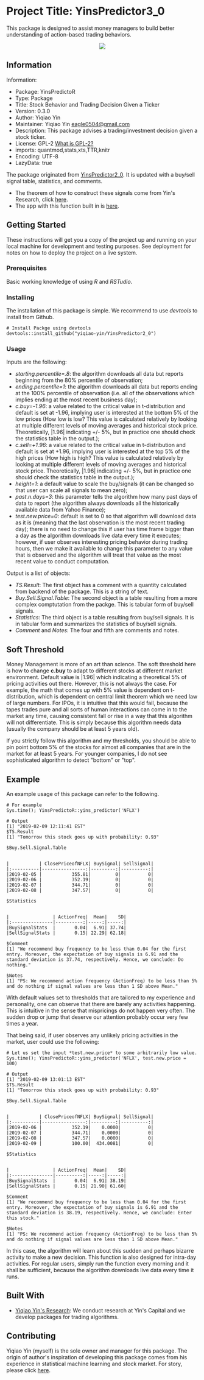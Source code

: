 # Project Title: YinsPredictor3_0

This package is designed to assist money managers to build better understanding of action-based trading behaviors.

<p align="center">
  <img src="https://github.com/yiqiao-yin/YinsPredictor3_0/blob/master/2017-12-01-to-2018-12-01.gif">
</p>

## Information

Information:
- Package: YinsPredictoR
- Type: Package
- Title: Stock Behavior and Trading Decision Given a Ticker
- Version: 0.3.0
- Author: Yiqiao Yin
- Maintainer: Yiqiao Yin <eagle0504@gmail.com>
- Description: This package advises a trading/investment decision given a stock ticker.
- License: GPL-2 [What is GPL-2?](http://r-pkgs.had.co.nz/description.html#license)
- imports: quantmod,stats,xts,TTR,knitr
- Encoding: UTF-8
- LazyData: true

The package originated from [YinsPredictor2_0](https://github.com/yiqiao-yin/YinsPredictor2_0). It is updated with a buy/sell signal table, statistics, and comments.
- The theorem of how to construct these signals come from Yin's Research, click [here](https://yinscapital.com/research/).
- The app with this function built in is [here](https://y-yin.shinyapps.io/CENTRAL-INTELLIGENCE-PLATFORM/).

## Getting Started

These instructions will get you a copy of the project up and running on your local machine for development and testing purposes. See deployment for notes on how to deploy the project on a live system.

### Prerequisites

Basic working knowledge of using *R* and *RSTudio*.

### Installing

The installation of this package is simple. We recommend to use *devtools* to install from Github.

```
# Install Packge using devtools
devtools::install_github("yiqiao-yin/YinsPredictor2_0")
```

### Usage

Inputs are the following:
- *starting.percentile=.8*: the algorithm downloads all data but reports beginning from the 80% percentile of observation;
- *ending.percentile=1*: the algorithm downloads all data but reports ending at the 100% percentile of observation (i.e. all of the observations which implies ending at the most recent business day);
- *c.buy=-1.96*: a value related to the critical value in t-distribution and default is set at -1.96, implying user is interested at the bottom 5% of the low prices (How low is low? This value is calculated relatively by looking at multiple different levels of moving averages and historical stock price. Theoretically, |1.96| indicating +/- 5%, but in practice one should check the statistics table in the output.);
- *c.sell=+1.96*: a value related to the critical value in t-distribution and default is set at +1.96, implying user is interested at the top 5% of the high prices (How high is high? This value is calculated relatively by looking at multiple different levels of moving averages and historical stock price. Theoretically, |1.96| indicating +/- 5%, but in practice one should check the statistics table in the output.);
- *height=1*: a default value to scale the buy/signals (it can be changed so that user can scale all signals to mean zero);
- *past.n.days=3*: this parameter tells the algorithm how many past days of data to report (the algorithm always downloads all the historically available data from Yahoo Finance);
- *test.new.price=0*: default is set to 0 so that algorithm will download data as it is (meaning that the last observation is the most recent trading day); there is no need to change this if user has time frame bigger than a day as the algorithm downloads live data every time it executes; however, if user observes interesting pricing behavior during trading hours, then we make it available to change this parameter to any value that is observed and the algorithm will treat that value as the most recent value to conduct computation.

Output is a list of objects: 
- *TS.Result*: The first object has a comment with a quantity calculated from backend of the package. This is a string of text.
- *Buy.Sell.Signal.Table*: The second object is a table resulting from a more complex comptutation from the packge. This is tabular form of buy/sell signals.
- *Statistics*: The third object is a table resulting from buy/sell signals. It is in tabular form and summarizes the statistics of buy/sell signals.
- *Comment* and *Notes*: The four and fifth are comments and notes.

## Soft Threshold

Money Management is more of an art than science. The soft threshold here is how to change **c.buy** to adapt to different stocks at different market environment. Default value is |1.96| which indicating a theoretical 5% of pricing activities out there. However, this is not always the case. For example, the math that comes up with 5% value is dependent on t-distribution, which is dependent on central limit theorem which we need law of large numbers. For IPOs, it is intuitive that this would fail, because the tapes trades pure and all sorts of human interactions can come in to the market any time, causing consistent fall or rise in a way that this algorithm will not differentiate. This is simply because this algorithm needs data (usually the company should be at least 5 years old).

If you strictly follow this algorithm and my thresholds, you should be able to pin point bottom 5% of the stocks for almost all companies that are in the market for at least 5 years. For younger companies, I do not see sophisticated algorithm to detect "bottom" or "top". 

## Example

An example usage of this package can refer to the following.

```
# For example
Sys.time(); YinsPredictoR::yins_predictor('NFLX')

# Output
[1] "2019-02-09 12:11:41 EST"
$TS.Result
[1] "Tomorrow this stock goes up with probability: 0.93"

$Buy.Sell.Signal.Table


|           | ClosePriceofNFLX| BuySignal| SellSignal|
|:----------|----------------:|---------:|----------:|
|2019-02-05 |           355.81|         0|          0|
|2019-02-06 |           352.19|         0|          0|
|2019-02-07 |           344.71|         0|          0|
|2019-02-08 |           347.57|         0|          0|

$Statistics


|                | ActionFreq|  Mean|    SD|
|:---------------|----------:|-----:|-----:|
|BuySignalStats  |       0.04|  6.91| 37.74|
|SellSignalStats |       0.15| 22.29| 62.18|

$Comment
[1] "We recommend buy frequency to be less than 0.04 for the first entry. Moreover, the expectation of buy signals is 6.91 and the standard deviation is 37.74, respectively. Hence, we conclude: Do nothing."

$Notes
[1] "PS: We recommend action frequency (ActionFreq) to be less than 5% and do nothing if signal values are less than 1 SD above Mean."
```

With default values set to thresholds that are tailored to my experience and personality, one can observe that there are barely any activities happening. This is intuitive in the sense that mispricings do not happen very often. The sudden drop or jump that deserve our attention probably occur very few times a year.

That being said, if user observes any unlikely pricing activities in the market, user could use the following:
```
# Let us set the input *test.new.price* to some arbitrarily low value.
Sys.time(); YinsPredictoR::yins_predictor('NFLX', test.new.price = 100)

# Output
[1] "2019-02-09 13:01:13 EST"
$TS.Result
[1] "Tomorrow this stock goes up with probability: 0.93"

$Buy.Sell.Signal.Table


|           | ClosePriceofNFLX| BuySignal| SellSignal|
|:----------|----------------:|---------:|----------:|
|2019-02-06 |           352.19|    0.0000|          0|
|2019-02-07 |           344.71|    0.0000|          0|
|2019-02-08 |           347.57|    0.0000|          0|
|2019-02-09 |           100.00|  434.0081|          0|

$Statistics


|                | ActionFreq|  Mean|    SD|
|:---------------|----------:|-----:|-----:|
|BuySignalStats  |       0.04|  6.91| 38.19|
|SellSignalStats |       0.15| 21.90| 61.60|

$Comment
[1] "We recommend buy frequency to be less than 0.04 for the first entry. Moreover, the expectation of buy signals is 6.91 and the standard deviation is 38.19, respectively. Hence, we conclude: Enter this stock."

$Notes
[1] "PS: We recommend action frequency (ActionFreq) to be less than 5% and do nothing if signal values are less than 1 SD above Mean."
```

In this case, the algorithm will learn about this sudden and perhaps bizarre activity to make a new decision. This function is also designed for intra-day activities. For regular users, simply run the function every morning and it shall be sufficient, because the algorithm downloads live data every time it runs.

## Built With

* [Yiqiao Yin's Research](https://yinscapital.com/research/): We conduct research at Yin's Capital and we develop packages for trading algorithms.

## Contributing

Yiqiao Yin (myself) is the sole owner and manager for this package. The origin of author's inspiration of developing this package comes from his experience in statistical machine learning and stock market. For story, please click [here](https://github.com/yiqiao-yin/Statistical_Machine_Learning/blob/master/Story.md).
